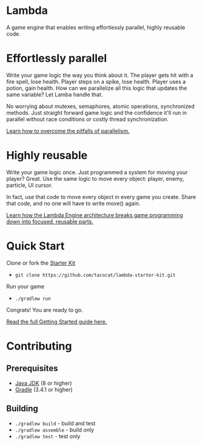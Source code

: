 # Lambda
A game engine that enables writing effortlessly parallel, highly reusable code.

# Effortlessly parallel
Write your game logic the way you think about it. The player gets hit with a fire spell, lose health. Player steps on a spike, lose health. Player uses a potion, gain health. How can we parallelize all this logic that updates the same variable? Let Lamba handle that.

No worrying about mutexes, semaphores, atomic operations, synchronized methods. Just straight forward game logic and the confidence it'll run in parallel without race conditions or costly thread synchronization.

[Learn how to overcome the pitfalls of parallelism.](https://github.com/tacocat/lambda/wiki/The-Pitfalls-of-Parallelism)

# Highly reusable
Write your game logic once. Just programmed a system for moving your player? Great. Use the same logic to move every object: player, enemy, particle, UI cursor.

In fact, use that code to move every object in every game you create. Share that code, and no one will have to write move() again.

[Learn how the Lambda Engine architecture breaks game programming down into focused, reusable parts.](https://github.com/tacocat/lambda/wiki/Lambda-Engine-Architecture)

# Quick Start
Clone or fork the [Starter Kit](https://github.com/tacocat/lambda-starter-kit)
 - `git clone https://github.com/tacocat/lambda-starter-kit.git`

Run your game
 - `./gradlew run`

Congrats! You are ready to go.

[Read the full Getting Started guide here.](https://github.com/tacocat/lambda-starter-kit/blob/master/README.md)

# Contributing

## Prerequisites
 - [Java JDK](http://www.oracle.com/technetwork/java/javase/downloads/index.html) (8 or higher)
 - [Gradle](https://gradle.org/)  (3.4.1 or higher)

## Building
 - `./gradlew build` - build and test
 - `./gradlew assemble` - build only
 - `./gradlew test` - test only
